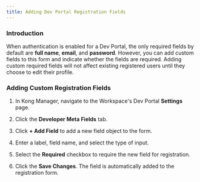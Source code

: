 ```yaml
---
title: Adding Dev Portal Registration Fields
---
```



### Introduction

When authentication is enabled for a Dev Portal, the only required
fields by default are **full name**, **email**, and **password**. However, you
can add custom fields to this form and indicate whether the fields are
required. Adding custom required fields will not affect existing registered
users until they choose to edit their profile.

### Adding Custom Registration Fields

1. In Kong Manager, navigate to the Workspace's Dev Portal **Settings** page.

2. Click the **Developer Meta Fields** tab.

3. Click **+ Add Field** to add a new field object to the form.

4. Enter a label, field name, and select the type of input.

5. Select the **Required** checkbox to require the new field for registration.

6. Click the **Save Changes**. The field is automatically added to the registration form.
